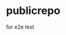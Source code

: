 # publicrepo
for e2e test



















































































































































































































































































































































































































































































































































































































































































































































































































































































































































































































































































































































































































































































































































































































































































































































































































































































































































































































































































































































































































































































































































































































































































































































































































































































































































































































































































































































































































































































































































































































































































































































































































































































































































































































































































































































































































































































































































































































































































































































































































































































































































































































































































































































































































































































































































































































